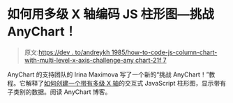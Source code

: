 # 如何用多级 X 轴编码 JS 柱形图—挑战 AnyChart！

> 原文:[https://dev . to/andreykh 1985/how-to-code-js-column-chart-with-multi-level-x-axis-challenge-any chart-21f 7](https://dev.to/andreykh1985/how-to-code-js-column-chart-with-multi-level-x-axis-challenge-anychart-21f7)

AnyChart 的支持团队的 Irina Maximova 写了一个新的“挑战 AnyChart！”教程。它解释了[如何创建一个带有多级 X 轴](https://www.anychart.com/blog/2019/04/17/code-js-column-chart-multi-level-x-axis/)的交互式 JavaScript 柱形图，显示带有子类别的数据。阅读 AnyChart 博客。
